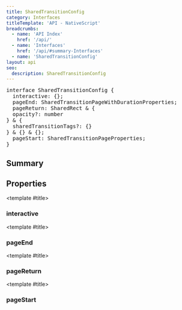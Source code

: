 ```yaml
---
title: SharedTransitionConfig
category: Interfaces
titleTemplate: 'API - NativeScript'
breadcrumbs: 
  - name: 'API Index'
    href: '/api/'
  - name: 'Interfaces'
    href: '/api/#summary-Interfaces'
  - name: 'SharedTransitionConfig'
layout: api
seo:
  description: SharedTransitionConfig
---
```


<!-- This page is auto generated, do not edit manually. -->
<!-- Run "yarn generate:api-docs" to regenerate -->

<script setup lang="ts">
  import { provide } from "vue";
  import API_DATA from "./SharedTransitionConfig.data.json";
  
  provide('API_DATA', API_DATA);
</script>

<APIRefHierarchy v-once />

<pre class="not-prose [&_a]:text-blue-400 [&_a]:no-underline">interface SharedTransitionConfig {
  interactive: {};
  pageEnd: SharedTransitionPageWithDurationProperties;
  pageReturn: SharedRect & {
  opacity?: number
} & {
  sharedTransitionTags?: {}
} & {} & {};
  pageStart: SharedTransitionPageProperties;
}</pre>

## <Heading ignore>Summary</Heading>

<APIRefSummary v-once />

## Properties

<div class="isOptional">

<APIRef for="32738" v-once>

<template #title>

### interactive

</template>

</APIRef>

</div>

<div class="isOptional">

<APIRef for="32742" v-once>

<template #title>

### pageEnd

</template>

</APIRef>

</div>

<div class="isOptional">

<APIRef for="32743" v-once>

<template #title>

### pageReturn

</template>

</APIRef>

</div>

<div class="isOptional">

<APIRef for="32741" v-once>

<template #title>

### pageStart

</template>

</APIRef>

</div>
